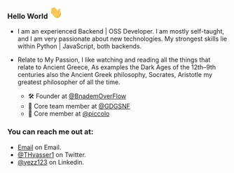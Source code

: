 ### Hello World <img src="https://raw.githubusercontent.com/ABSphreak/ABSphreak/master/gifs/Hi.gif" width="30px">

- I am an experienced Backend | OSS Developer. I am mostly self-taught, and I am very passionate about new technologies. My strongest skills lie within Python | JavaScript, both backends.
- Relate to My Passion, I like watching and reading all the things that relate to Ancient Greece, As examples the Dark Ages of the 12th–9th centuries also the Ancient Greek philosophy, Socrates, Aristotle my greatest philosopher of all the time.

    - 🛠 Founder at [@BnademOverFlow](https://bnademoverflow.com/)
    - 👥 Core team member at [@GDGSNF](https://gdgsnf.tech/)
    - 👥 Core member at [@piccolo](https://github.com/piccolo-orm)

### You can reach me out at:

- [Email](mailto:yasserth19@gmail.com) on Email.
- [@THyasser1](https://twitter.com/THyasser1) on Twitter.
- [@yezz123](https://www.linkedin.com/in/yezz123/) on Linkedin.
